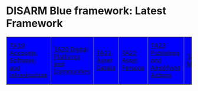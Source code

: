 # DISARM Blue framework: Latest Framework

<table border="1">
<tr>
<tr style="background-color:blue;color:white;">
<td><a href="tactics/TA19.md">TA19 Accounts, Software, and Infrastructure</a></td>
<td><a href="tactics/TA20.md">TA20 Digital Platforms and Communities</a></td>
<td><a href="tactics/TA21.md">TA21 Asset Details</a></td>
<td><a href="tactics/TA22.md">TA22 Asset Persona</a></td>
<td><a href="tactics/TA23.md">TA23 Publishing and Amplifying Actions</a></td>
<td><a href="tactics/TA24.md">TA24 Asset Management</a></td>
<td><a href="tactics/TA25.md">TA25 Interact with Platform and Community</a></td>
<td><a href="tactics/TA26.md">TA26 Offline Actions</a></td>
<td><a href="tactics/TA27.md">TA27 Actions Taken by Platforms and Governments</a></td>
<td><a href="tactics/TA28.md">TA28 Content Acquisition</a></td>
<td><a href="tactics/TA29.md">TA29 Content Details</a></td>
<td><a href="tactics/TA30.md">TA30 Content Narrative</a></td>
<td><a href="tactics/TA31.md">TA31 Content Action</a></td>
</tr>
<tr>
</tr>
</table>
